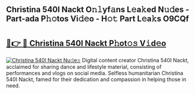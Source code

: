 ## Christina 540I Nackt O𝚗𝚕yf𝚊ns L𝚎a𝚔ed N𝚞𝚍es - Part-ada P𝚑𝚘tos Vi𝚍𝚎o - H𝚘𝚝 Part L𝚎a𝚔s O9CQf

# <h2><a href="http://kf2m2za.oniu.top/?m=Christina+540I+Nackt">🔗👉 🔴 Christina 540I Nackt P𝚑ot𝚘𝚜 V𝚒d𝚎o</a></h2>

[![Christina 540I Nackt Nu𝚍e𝚜](https://i.imgur.com/0qMVB7G.gif)](http://kf2m2za.oniu.top/?m=Christina+540I+Nackt)
Digital content creator Christina 540I Nackt, acclaimed for sharing dance and lifestyle material, consisting of performances and vlogs on social media. Selfless humanitarian Christina 540I Nackt, famed for their dedication and compassion in helping those in need.  
